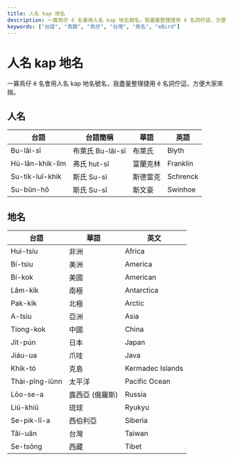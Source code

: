 ```yaml
---
title: 人名 kap 地名
description: 一寡鳥仔 ê 名會用人名 kap 地名號名，我盡量整理捷用 ê 名詞佇這，方便大家來揣。
keywords: ["台語", "鳥類", "鳥仔", "台灣", "鳥名", "eBird"]
---
```


# 人名 kap 地名

一寡鳥仔 ê 名會用人名 kap 地名號名，我盡量整理捷用 ê 名詞佇這，方便大家來揣。

## 人名

| 台語             	| 台語簡稱         	| 華語     	| 英語     	|
|------------------	|------------------	|----------	|----------	|
| Bu-lâi-sī        	| 布萊氏 Bu-lâi-sī 	| 布萊氏   	| Blyth    	|
| Hù-lân-khik-lîm  	| 弗氏 hut-sī      	| 富蘭克林 	| Franklin 	|
| Su-tik-luî-khik  	| 斯氏 Su-sī       	| 斯德雷克 	| Schrenck 	|
| Su-bûn-hô        	| 斯氏 Su-sī       	| 斯文豪   	| Swinhoe  	|

## 地名

| 台語           	| 華語            	| 英文             	|
|----------------	|-----------------	|------------------	|
| Hui-tsiu       	| 非洲            	| Africa           	|
| Bí-tsiu        	| 美洲            	| America          	|
| Bí-kok         	| 美國            	| American         	|
| Lâm-ki̍k        	| 南極            	| Antarctica       	|
| Pak-ki̍k        	| 北極            	| Arctic           	|
| A-tsiu         	| 亞洲            	| Asia             	|
| Tiong-kok      	| 中國            	| China            	|
| Ji̍t-pún        	| 日本            	| Japan            	|
| Jiáu-ua        	| 爪哇            	| Java             	|
| Khik-tó        	| 克島            	| Kermadec Islands 	|
| Thài-pîng-iûnn 	| 太平洋          	| Pacific Ocean    	|
| Lōo-se-a       	| 露西亞 (俄羅斯) 	| Russia           	|
| Liû-khiû       	| 琉球            	| Ryukyu           	|
| Se-pik-lī-a    	| 西伯利亞        	| Siberia          	|
| Tâi-uân        	| 台灣            	| Taiwan           	|
| Se-tsōng       	| 西藏            	| Tibet            	|
